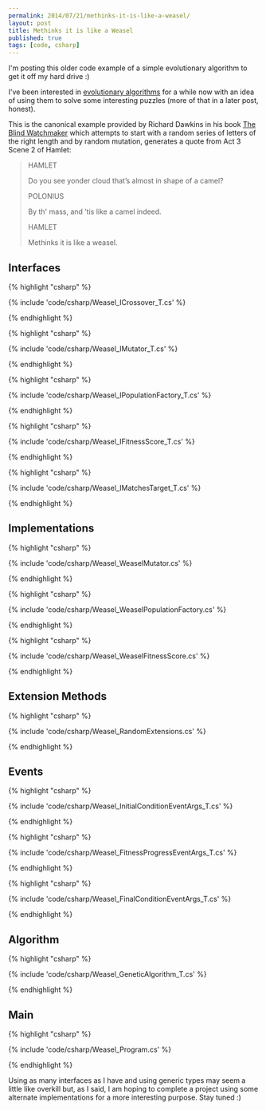 ```yaml
---
permalink: 2014/07/21/methinks-it-is-like-a-weasel/
layout: post
title: Methinks it is like a Weasel
published: true
tags: [code, csharp]
---
```


I'm posting this older code example of a simple evolutionary algorithm to get
it off my hard drive :)

I've been interested in [evolutionary algorithms](http://en.wikipedia.org/wiki/Evolutionary_algorithm)
for a while now with an idea of using them to solve some interesting puzzles
(more of that in a later post, honest).

This is the canonical example provided by Richard Dawkins in his book
[The Blind Watchmaker](http://en.wikipedia.org/wiki/The_Blind_Watchmaker)
which attempts to start with a random series of letters of the right length and
by random mutation, generates a quote from Act 3 Scene 2 of Hamlet:

<blockquote>
<p>HAMLET</p>
<p>Do you see yonder cloud that’s almost in shape of a camel?</p>
<p>POLONIUS</p>
<p>By th' mass, and ’tis like a camel indeed.</p>
<p>HAMLET</p>
<p>Methinks it is like a weasel.</p>
</blockquote>

## Interfaces

{% highlight "csharp" %}

{% include 'code/csharp/Weasel_ICrossover_T.cs' %}

{% endhighlight %}

{% highlight "csharp" %}

{% include 'code/csharp/Weasel_IMutator_T.cs' %}

{% endhighlight %}

{% highlight "csharp" %}

{% include 'code/csharp/Weasel_IPopulationFactory_T.cs' %}

{% endhighlight %}

{% highlight "csharp" %}

{% include 'code/csharp/Weasel_IFitnessScore_T.cs' %}

{% endhighlight %}

{% highlight "csharp" %}

{% include 'code/csharp/Weasel_IMatchesTarget_T.cs' %}

{% endhighlight %}

## Implementations

{% highlight "csharp" %}

{% include 'code/csharp/Weasel_WeaselMutator.cs' %}

{% endhighlight %}

{% highlight "csharp" %}

{% include 'code/csharp/Weasel_WeaselPopulationFactory.cs' %}

{% endhighlight %}

{% highlight "csharp" %}

{% include 'code/csharp/Weasel_WeaselFitnessScore.cs' %}

{% endhighlight %}

## Extension Methods

{% highlight "csharp" %}

{% include 'code/csharp/Weasel_RandomExtensions.cs' %}

{% endhighlight %}

## Events

{% highlight "csharp" %}

{% include 'code/csharp/Weasel_InitialConditionEventArgs_T.cs' %}

{% endhighlight %}

{% highlight "csharp" %}

{% include 'code/csharp/Weasel_FitnessProgressEventArgs_T.cs' %}

{% endhighlight %}

{% highlight "csharp" %}

{% include 'code/csharp/Weasel_FinalConditionEventArgs_T.cs' %}

{% endhighlight %}

## Algorithm

{% highlight "csharp" %}

{% include 'code/csharp/Weasel_GeneticAlgorithm_T.cs' %}

{% endhighlight %}

## Main

{% highlight "csharp" %}

{% include 'code/csharp/Weasel_Program.cs' %}

{% endhighlight %}

Using as many interfaces as I have and using generic types may seem a little like
overkill but, as I said, I am hoping to complete a project using some alternate
implementations for a more interesting purpose. Stay tuned :)
